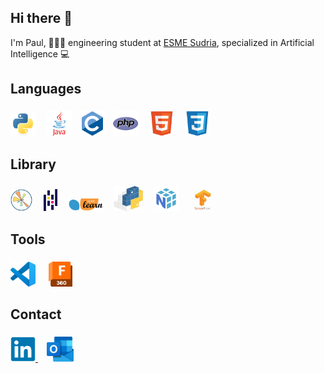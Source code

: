 ## Hi there 👋

I'm Paul, 🧑🏻‍🎓 engineering student at <a href="https://www.esme.fr/">ESME Sudria</a>, specialized in Artificial Intelligence 💻 

###

## Languages

###

<div align="left">
  <img src="image/python.svg" height="40" alt="Python" />
  <img width="10px" />
  <img src="image/java.svg" height="40" alt="Java" />
  <img width="5px" />
  <img src="image/c.svg" height="40" alt="C" />
  <img width="5px" />
  <img src="image/php.svg" height="40" alt="PHP" /> 
  <img width="10px" />
  <img src="image/html.svg" height="40" alt="HTML5" />
  <img width="10px" />
  <img src="image/css.svg" height="40" alt="CSS3" />
</div>

## Library

###

<div align="left">
  <img src="image/matplotlib.svg" height="35" alt="Matplotlib" />
  <img width="10px" />
  <img src="image/pandas.jpeg" height="35" alt="Pandas" />
  <img width="10px" />
  <img src="image/scikit-learn.png" height="20" alt="Scikit-learn" />
  <img width="10px" />
  <img src="image/OpenCV.svg" height="40" alt="OpenCV" />
  <img width="10px" />
  <img src="image/Numpy.svg" height="40" alt="Numpy" />
  <img width="10px" />
  <img src="image/Tensorflow.jpeg" height="40" alt="TensorFlow" />
  <img width="10px" />

  
</div>

## Tools

###

<div align="left">
  <img src="image/vscode.svg" height="40" alt="VSCode" />
  <img width="13px" />
  <img src="image/fusion.png" height="40" alt="Fusion360" />
  <img width="10px" />

  
</div>

## Contact

###

<div align="left">
  <a href="https://www.linkedin.com/in/paulsiffrin">
    <img src="image/linkedin.svg" height="40" alt="LinkedIn" />
  </a>

  <img width="10px" />

  <a href="mailto:paul.siffrin@esme.fr">
    <img src="image/outlook.png" height="40" alt="Outlook" />
  </a>

</div>